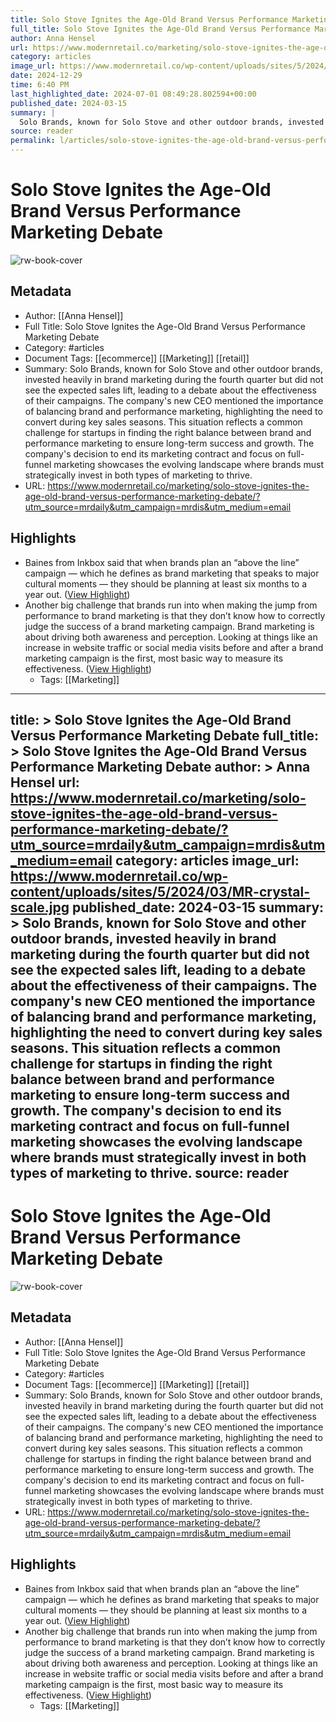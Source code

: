 ```yaml
---
title: Solo Stove Ignites the Age-Old Brand Versus Performance Marketing Debate
full_title: Solo Stove Ignites the Age-Old Brand Versus Performance Marketing Debate
author: Anna Hensel
url: https://www.modernretail.co/marketing/solo-stove-ignites-the-age-old-brand-versus-performance-marketing-debate/?utm_source=mrdaily&utm_campaign=mrdis&utm_medium=email
category: articles
image_url: https://www.modernretail.co/wp-content/uploads/sites/5/2024/03/MR-crystal-scale.jpg
date: 2024-12-29
time: 6:40 PM
last_highlighted_date: 2024-07-01 08:49:28.802594+00:00
published_date: 2024-03-15
summary: |
  Solo Brands, known for Solo Stove and other outdoor brands, invested heavily in brand marketing during the fourth quarter but did not see the expected sales lift, leading to a debate about the effectiveness of their campaigns. The company's new CEO mentioned the importance of balancing brand and performance marketing, highlighting the need to convert during key sales seasons. This situation reflects a common challenge for startups in finding the right balance between brand and performance marketing to ensure long-term success and growth. The company's decision to end its marketing contract and focus on full-funnel marketing showcases the evolving landscape where brands must strategically invest in both types of marketing to thrive.
source: reader
permalink: l/articles/solo-stove-ignites-the-age-old-brand-versus-performance-marketing-debate
---
```

# Solo Stove Ignites the Age-Old Brand Versus Performance Marketing Debate

![rw-book-cover](https://www.modernretail.co/wp-content/uploads/sites/5/2024/03/MR-crystal-scale.jpg)

## Metadata
- Author: [[Anna Hensel]]
- Full Title: Solo Stove Ignites the Age-Old Brand Versus Performance Marketing Debate
- Category: #articles
- Document Tags: [[ecommerce]] [[Marketing]] [[retail]] 
- Summary: Solo Brands, known for Solo Stove and other outdoor brands, invested heavily in brand marketing during the fourth quarter but did not see the expected sales lift, leading to a debate about the effectiveness of their campaigns. The company's new CEO mentioned the importance of balancing brand and performance marketing, highlighting the need to convert during key sales seasons. This situation reflects a common challenge for startups in finding the right balance between brand and performance marketing to ensure long-term success and growth. The company's decision to end its marketing contract and focus on full-funnel marketing showcases the evolving landscape where brands must strategically invest in both types of marketing to thrive.
- URL: https://www.modernretail.co/marketing/solo-stove-ignites-the-age-old-brand-versus-performance-marketing-debate/?utm_source=mrdaily&utm_campaign=mrdis&utm_medium=email

## Highlights
- Baines from Inkbox said that when brands plan an “above the line” campaign — which he defines as brand marketing that speaks to major cultural moments — they should be planning at least six months to a year out. ([View Highlight](https://read.readwise.io/read/01j1pqqgmevavdmdykkdakqvar))
- Another big challenge that brands run into when making the jump from performance to brand marketing is that they don’t know how to correctly judge the success of a brand marketing campaign. Brand marketing is about driving both awareness and perception. Looking at things like an increase in website traffic or social media visits before and after a brand marketing campaign is the first, most basic way to measure its effectiveness. ([View Highlight](https://read.readwise.io/read/01j1pqr6wz1q99wxx2qagsewm3))
    - Tags: [[Marketing]] 


---
title: >
  Solo Stove Ignites the Age-Old Brand Versus Performance Marketing Debate
full_title: >
  Solo Stove Ignites the Age-Old Brand Versus Performance Marketing Debate
author: >
  Anna Hensel
url: https://www.modernretail.co/marketing/solo-stove-ignites-the-age-old-brand-versus-performance-marketing-debate/?utm_source=mrdaily&utm_campaign=mrdis&utm_medium=email
category: articles
image_url: https://www.modernretail.co/wp-content/uploads/sites/5/2024/03/MR-crystal-scale.jpg
published_date: 2024-03-15
summary: >
  Solo Brands, known for Solo Stove and other outdoor brands, invested heavily in brand marketing during the fourth quarter but did not see the expected sales lift, leading to a debate about the effectiveness of their campaigns. The company's new CEO mentioned the importance of balancing brand and performance marketing, highlighting the need to convert during key sales seasons. This situation reflects a common challenge for startups in finding the right balance between brand and performance marketing to ensure long-term success and growth. The company's decision to end its marketing contract and focus on full-funnel marketing showcases the evolving landscape where brands must strategically invest in both types of marketing to thrive.
source: reader
---
# Solo Stove Ignites the Age-Old Brand Versus Performance Marketing Debate

![rw-book-cover](https://www.modernretail.co/wp-content/uploads/sites/5/2024/03/MR-crystal-scale.jpg)

## Metadata
- Author: [[Anna Hensel]]
- Full Title: Solo Stove Ignites the Age-Old Brand Versus Performance Marketing Debate
- Category: #articles
- Document Tags: [[ecommerce]] [[Marketing]] [[retail]] 
- Summary: Solo Brands, known for Solo Stove and other outdoor brands, invested heavily in brand marketing during the fourth quarter but did not see the expected sales lift, leading to a debate about the effectiveness of their campaigns. The company's new CEO mentioned the importance of balancing brand and performance marketing, highlighting the need to convert during key sales seasons. This situation reflects a common challenge for startups in finding the right balance between brand and performance marketing to ensure long-term success and growth. The company's decision to end its marketing contract and focus on full-funnel marketing showcases the evolving landscape where brands must strategically invest in both types of marketing to thrive.
- URL: https://www.modernretail.co/marketing/solo-stove-ignites-the-age-old-brand-versus-performance-marketing-debate/?utm_source=mrdaily&utm_campaign=mrdis&utm_medium=email

## Highlights
- Baines from Inkbox said that when brands plan an “above the line” campaign — which he defines as brand marketing that speaks to major cultural moments — they should be planning at least six months to a year out. ([View Highlight](https://read.readwise.io/read/01j1pqqgmevavdmdykkdakqvar))
- Another big challenge that brands run into when making the jump from performance to brand marketing is that they don’t know how to correctly judge the success of a brand marketing campaign. Brand marketing is about driving both awareness and perception. Looking at things like an increase in website traffic or social media visits before and after a brand marketing campaign is the first, most basic way to measure its effectiveness. ([View Highlight](https://read.readwise.io/read/01j1pqr6wz1q99wxx2qagsewm3))
    - Tags: [[Marketing]] 



